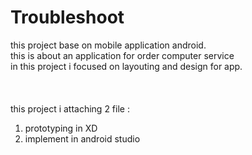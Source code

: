 # Troubleshoot
this project base on mobile application android. <br>
this is about an application for order computer service <br>
in this project i focused on layouting and design for app.
<br>
<br>
<br>
<br>
this project i attaching 2 file : <br>
1. prototyping in XD
2. implement in android studio

